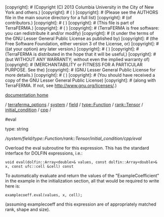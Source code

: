 [copyright]: # (Copyright (C) 2013 Columbia University in the City of New York and others.)
[copyright]: # ( )
[copyright]: # (Please see the AUTHORS file in the main source directory for a full list)
[copyright]: # (of contributors.)
[copyright]: # ( )
[copyright]: # (This file is part of TerraFERMA.)
[copyright]: # ( )
[copyright]: # (TerraFERMA is free software: you can redistribute it and/or modify)
[copyright]: # (it under the terms of the GNU Lesser General Public License as published by)
[copyright]: # (the Free Software Foundation, either version 3 of the License, or)
[copyright]: # ((at your option) any later version.)
[copyright]: # ( )
[copyright]: # (TerraFERMA is distributed in the hope that it will be useful,)
[copyright]: # (but WITHOUT ANY WARRANTY; without even the implied warranty of)
[copyright]: # (MERCHANTABILITY or FITNESS FOR A PARTICULAR PURPOSE. See the)
[copyright]: # (GNU Lesser General Public License for more details.)
[copyright]: # ( )
[copyright]: # (You should have received a copy of the GNU Lesser General Public License)
[copyright]: # (along with TerraFERMA. If not, see <http://www.gnu.org/licenses/>.)

[documentation home](Documentation)

/ [terraferma_options](../../../../../../../terraferma_options.md) / [system](../../../../../../system.md) / [field](../../../../../field.md) / [type::Function](../../../../type__Function.md) / [rank::Tensor](../../../rank__Tensor.md) / [initial_condition](../../initial_condition.md) / [cpp](../cpp.md) /

#eval

type: string

*/system/field/type::Function/rank::Tensor/initial_condition/cpp/eval*

Overload the eval subroutine for this expression.  This has the standard interface for DOLFIN 
expressions, i.e.:

    void eval(dolfin::Array<double>& values, const dolfin::Array<double>& x, const ufc::cell &cell) const

To automatically evaluate and return the values of the "ExampleCoefficient" in the example in the 
initialization section, all that would be required to write here is:

    examplecoeff.eval(values, x, cell);

(assuming examplecoeff and this expression are of appropriately matched rank, shape and size).

[autogenerated]: # (This file was automatically generated from the schema file:/home/cwilson/repos/github/TerraFERMA/TerraFERMA/buckettools/schemas/function.rng.)

